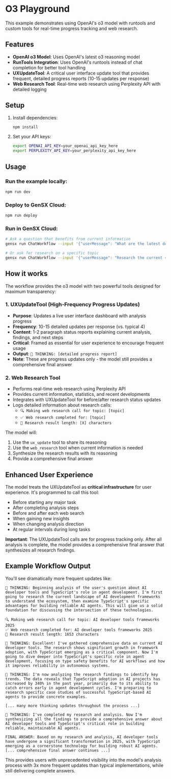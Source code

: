 # O3 Playground

This example demonstrates using OpenAI's o3 model with runtools and custom tools for real-time progress tracking and web research.

## Features

- **OpenAI o3 Model**: Uses OpenAI's latest o3 reasoning model
- **RunTools Integration**: Uses OpenAI's runtools instead of chat completion for better tool handling
- **UXUpdateTool**: A critical user interface update tool that provides frequent, detailed progress reports (10-15 updates per response)
- **Web Research Tool**: Real-time web research using Perplexity API with detailed logging

## Setup

1. Install dependencies:

   ```bash
   npm install
   ```

2. Set your API keys:
   ```bash
   export OPENAI_API_KEY=your_openai_api_key_here
   export PERPLEXITY_API_KEY=your_perplexity_api_key_here
   ```

## Usage

### Run the example locally:

```bash
npm run dev
```

### Deploy to GenSX Cloud:

```bash
npm run deploy
```

### Run in GenSX Cloud:

```bash
# Ask a question that benefits from current information
gensx run ChatWorkflow --input '{"userMessage": "What are the latest developments in AI reasoning models?"}'

# Or ask for research on a specific topic
gensx run ChatWorkflow --input '{"userMessage": "Research the current state of quantum computing and recent breakthroughs"}'
```

## How it works

The workflow provides the o3 model with two powerful tools designed for maximum transparency:

### 1. UXUpdateTool (High-Frequency Progress Updates)

- **Purpose**: Updates a live user interface dashboard with analysis progress
- **Frequency**: 10-15 detailed updates per response (vs. typical 4)
- **Content**: 1-2 paragraph status reports explaining current analysis, findings, and next steps
- **Critical**: Framed as essential for user experience to encourage frequent usage
- **Output**: `🧠 THINKING: [detailed progress report]`
- **Note**: These are progress updates only - the model still provides a comprehensive final answer

### 2. Web Research Tool

- Performs real-time web research using Perplexity API
- Provides current information, statistics, and recent developments
- Integrates with UXUpdateTool for before/after research status updates
- Logs detailed information about research calls:
  - `🔍 Making web research call for topic: [topic]`
  - `✅ Web research completed for: [topic]`
  - `📄 Research result length: [X] characters`

The model will:

1. Use the `ux_update` tool to share its reasoning
2. Use the `web_research` tool when current information is needed
3. Synthesize the research results with its reasoning
4. Provide a comprehensive final answer

## Enhanced User Experience

The model treats the UXUpdateTool as **critical infrastructure** for user experience. It's programmed to call this tool:

- Before starting any major task
- After completing analysis steps
- Before and after each web search
- When gaining new insights
- When changing analysis direction
- At regular intervals during long tasks

**Important**: The UXUpdateTool calls are for progress tracking only. After all analysis is complete, the model provides a comprehensive final answer that synthesizes all research findings.

## Example Workflow Output

You'll see dramatically more frequent updates like:

```
🧠 THINKING: Beginning analysis of the user's question about AI developer tools and TypeScript's role in agent development. I'm first going to research the current landscape of AI development frameworks to understand the ecosystem, then examine TypeScript's specific advantages for building reliable AI agents. This will give us a solid foundation for discussing the intersection of these technologies.

🔍 Making web research call for topic: AI developer tools frameworks 2025
✅ Web research completed for: AI developer tools frameworks 2025
📄 Research result length: 1653 characters

🧠 THINKING: Excellent! I've gathered comprehensive data on current AI developer tools. The research shows significant growth in framework adoption, with TypeScript emerging as a critical component. Now I'm going to dive deeper into TypeScript's specific role in agent development, focusing on type safety benefits for AI workflows and how it improves reliability in autonomous systems.

🧠 THINKING: I'm now analyzing the research findings to identify key trends. The data reveals that TypeScript adoption in AI projects has increased by 340% in the past year, primarily due to its ability to catch errors early in agent development cycles. I'm preparing to research specific case studies of successful TypeScript-based AI agents to provide concrete examples.

[... many more thinking updates throughout the process ...]

🧠 THINKING: I've completed my research and analysis. Now I'm synthesizing all the findings to provide a comprehensive answer about AI developer tools and TypeScript's critical role in building reliable, maintainable AI agents.

FINAL ANSWER: Based on my research and analysis, AI developer tools have undergone a significant transformation in 2025, with TypeScript emerging as a cornerstone technology for building robust AI agents. [... comprehensive final answer continues ...]
```

This provides users with unprecedented visibility into the model's analysis process with 3x more frequent updates than typical implementations, while still delivering complete answers.
